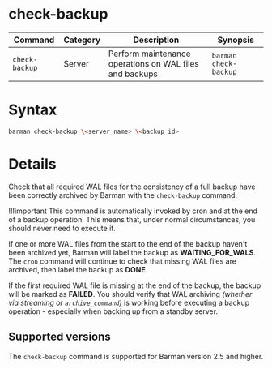 # check-backup

|**Command** | **Category** |  **Description**| **Synopsis**|
|------------|--------------|-----------------|----------|
|`check-backup`|Server|Perform maintenance operations on WAL files and backups|`barman check-backup`|

# Syntax
```bash
barman check-backup \<server_name> \<backup_id>
```
# Details

Check that all required WAL files for the consistency of a full backup have been correctly archived by Barman with the `check-backup` command.

!!!important
    This command is automatically invoked by cron and at the end of a backup operation. This means that, under normal circumstances, you should never need to execute it.

If one or more WAL files from the start to the end of the backup haven't been archived yet, Barman will label the backup as **WAITING_FOR_WALS**. The `cron` command will continue to check that missing WAL files are archived, then label the backup as **DONE**.

If the first required WAL file is missing at the end of the backup, the backup will be marked as **FAILED**. You should verify that WAL archiving *(whether via streaming or `archive_command`)* is working before executing a backup operation - especially when backing up from a standby server.

## Supported versions
 The `check-backup` command is supported for Barman version 2.5 and higher.